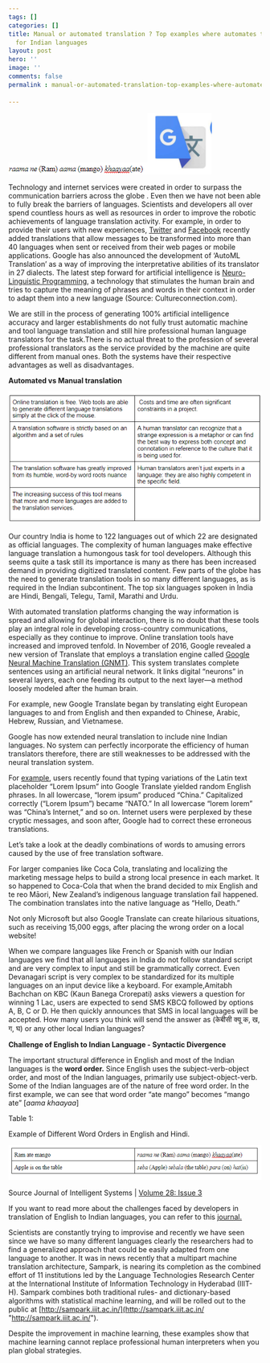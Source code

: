 ```yaml
---
tags: []
categories: []
title: Manual or automated translation ? Top examples where automates translation fails
  for Indian languages
layout: post
hero: ''
image: ''
comments: false
permalink : manual-or-automated-translation-top-examples-where-automates-translation-fails-for-indian-languages

---
```

![](/uploads/lastt.PNG)![](/uploads/gg.PNG)

Technology and internet services were created in order to surpass the communication barriers across the globe . Even then we have not been able to fully break the barriers of languages. Scientists and developers all over spend countless hours as well as resources in order to improve the robotic achievements of language translation activity. For example, in order to provide their users with new experiences, [Twitter](https://help.twitter.com/es/using-twitter/translate-tweets) and [Facebook](https://www.facebook.com/help/509936952489634?helpref=search&sr=4&query=traducci%C3%B3n) recently added translations that allow messages to be transformed into more than 40 languages when sent or received from their web pages or mobile applications. Google has also announced the development of ‘AutoML Translation’ as a way of improving the interpretative abilities of its translator in 27 dialects. The latest step forward for artificial intelligence is [Neuro-Linguistic Programming](https://insidebigdata.com/2018/09/14/neural-attention-please-attention-models-can-work/), a technology that stimulates the human brain and tries to capture the meaning of phrases and words in their context in order to adapt them into a new language (Source: Cultureconnection.com).

We are still in the process of generating 100% artificial intelligence accuracy and larger establishments do not fully trust automatic machine and tool language translation and still hire professional human language translators for the task.There is no actual threat to the profession of several professional translators as the service provided by the machine are quite different from manual ones. Both the systems have their respective advantages as well as disadvantages.

**Automated vs Manual translation**

  
  
![](/uploads/auto.PNG)

Our country India is home to 122 languages out of which 22 are designated as official languages. The complexity of human languages make effective language translation a humongous task for tool developers. Although this seems quite a task still its importance is many as there has been increased demand in providing digitized translated content. Few parts of the globe has the need to generate translation tools in so many different languages, as is required in the Indian subcontinent. The top six languages spoken in India are Hindi, Bengali, Telegu, Tamil, Marathi and Urdu.

With automated translation platforms changing the way information is spread and allowing for global interaction, there is no doubt that these tools play an integral role in developing cross-country communications, especially as they continue to improve. Online translation tools have increased and improved tenfold. In November of 2016, Google revealed a new version of Translate that employs a translation engine called [Google Neural Machine Translation (GNMT)](https://research.googleblog.com/2016/09/a-neural-network-for-machine.html). This system translates complete sentences using an artificial neural network. It links digital “neurons” in several layers, each one feeding its output to the next layer—a method loosely modeled after the human brain.

For example, new Google Translate began by translating eight European languages to and from English and then expanded to Chinese, Arabic, Hebrew, Russian, and Vietnamese.

Google has now extended neural translation to include nine Indian languages. No system can perfectly incorporate the efficiency of human translators therefore, there are still weaknesses to be addressed with the neural translation system.

For [example](https://www.transperfect.com/blog/why-automated-translation-cannot-replace-humans), users recently found that typing variations of the Latin text placeholder “Lorem Ipsum” into Google Translate yielded random English phrases. In all lowercase, “lorem ipsum” produced “China.” Capitalized correctly (“Lorem Ipsum”) became “NATO.” In all lowercase “lorem lorem” was “China’s Internet,” and so on. Internet users were perplexed by these cryptic messages, and soon after, Google had to correct these erroneous translations.

Let’s take a look at the deadly combinations of words to amusing errors caused by the use of free translation software.

For larger companies like Coca Cola, translating and localizing the marketing message helps to build a strong local presence in each market. It so happened to Coca-Cola that when the brand decided to mix English and te reo Māori, New Zealand’s indigenous language translation fail happened. The combination translates into the native language as “Hello, Death.”

Not only Microsoft but also Google Translate can create hilarious situations, such as receiving 15,000 eggs, after placing the wrong order on a local website!

When we compare languages like French or Spanish with our Indian languages we find that all languages in India do not follow standard script and are very complex to input and still be grammatically correct. Even Devanagari script is very complex to be standardized for its multiple languages on an input device like a keyboard. For example,Amitabh Bachchan on KBC (Kaun Banega Crorepati) asks viewers a question for winning 1 Lac, users are expected to send SMS KBCQ followed by options A, B, C or D. He then quickly announces that SMS in local languages will be accepted. How many users you think will send the answer as (केबीसी क्यू क, ख, ग, घ) or any other local Indian languages?

**Challenge of English to Indian Language - Syntactic Divergence**

The important structural difference in English and most of the Indian languages is the **word order.** Since English uses the subject-verb-object order, and most of the Indian languages, primarily use subject-object-verb. Some of the Indian languages are of the nature of free word order. In the first example, we can see that word order “ate mango” becomes “mango ate” \[_aama khaayaa_\]

Table 1:

Example of Different Word Orders in English and Hindi.

![](/uploads/last.PNG)

Source Journal of Intelligent Systems | [Volume 28: Issue 3](https://www.degruyter.com/view/journals/jisys/28/3/jisys.28.issue-3.xml)

If you want to read more about the challenges faced by developers in translation of English to Indian languages, you can refer to this [journal.](http://troindia.in/journal/ijcesr/vol3iss8/62-67.pdf)

Scientists are constantly trying to improvise and recently we have seen since we have so many different languages clearly the researchers had to find a generalized approach that could be easily adapted from one language to another. It was in news recently that a multipart machine translation architecture, Sampark, is nearing its completion as the combined effort of 11 institutions led by the Language Technologies Research Center at the International Institute of Information Technology in Hyderabad (IIIT-H). Sampark combines both traditional rules- and dictionary-based algorithms with statistical machine learning, and will be rolled out to the public at [http://sampark.iiit.ac.in/](http://sampark.iiit.ac.in/ "http://sampark.iiit.ac.in/").

Despite the improvement in machine learning, these examples show that machine learning cannot replace professional human interpreters when you plan global strategies.
